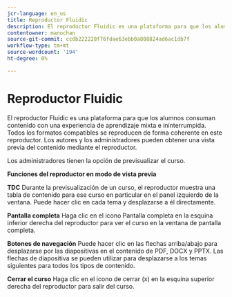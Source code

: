 ```yaml
---
jcr-language: en_us
title: Reproductor Fluidic
description: El reproductor Fluidic es una plataforma para que los alumnos consuman contenido con una experiencia de aprendizaje mixta e ininterrumpida. Todos los formatos compatibles se reproducen de forma coherente en este reproductor. Los autores y los administradores pueden obtener una vista previa del contenido mediante el reproductor.
contentowner: manochan
source-git-commit: ccdb222228f76fdae63ebb0a808824ad6ac1db7f
workflow-type: tm+mt
source-wordcount: '194'
ht-degree: 0%

---
```




# Reproductor Fluidic

El reproductor Fluidic es una plataforma para que los alumnos consuman contenido con una experiencia de aprendizaje mixta e ininterrumpida. Todos los formatos compatibles se reproducen de forma coherente en este reproductor. Los autores y los administradores pueden obtener una vista previa del contenido mediante el reproductor.

Los administradores tienen la opción de previsualizar el curso.

**Funciones del reproductor en modo de vista previa**

**TDC** Durante la previsualización de un curso, el reproductor muestra una tabla de contenido para ese curso en particular en el panel izquierdo de la ventana. Puede hacer clic en cada tema y desplazarse a él directamente.

**Pantalla completa** Haga clic en el icono Pantalla completa en la esquina inferior derecha del reproductor para ver el curso en la ventana de pantalla completa.

**Botones de navegación** Puede hacer clic en las flechas arriba/abajo para desplazarse por las diapositivas en el contenido de PDF, DOCX y PPTX. Las flechas de diapositiva se pueden utilizar para desplazarse a los temas siguientes para todos los tipos de contenido.

**Cerrar el curso** Haga clic en el icono de cerrar (x) en la esquina superior derecha del reproductor para salir del curso.
